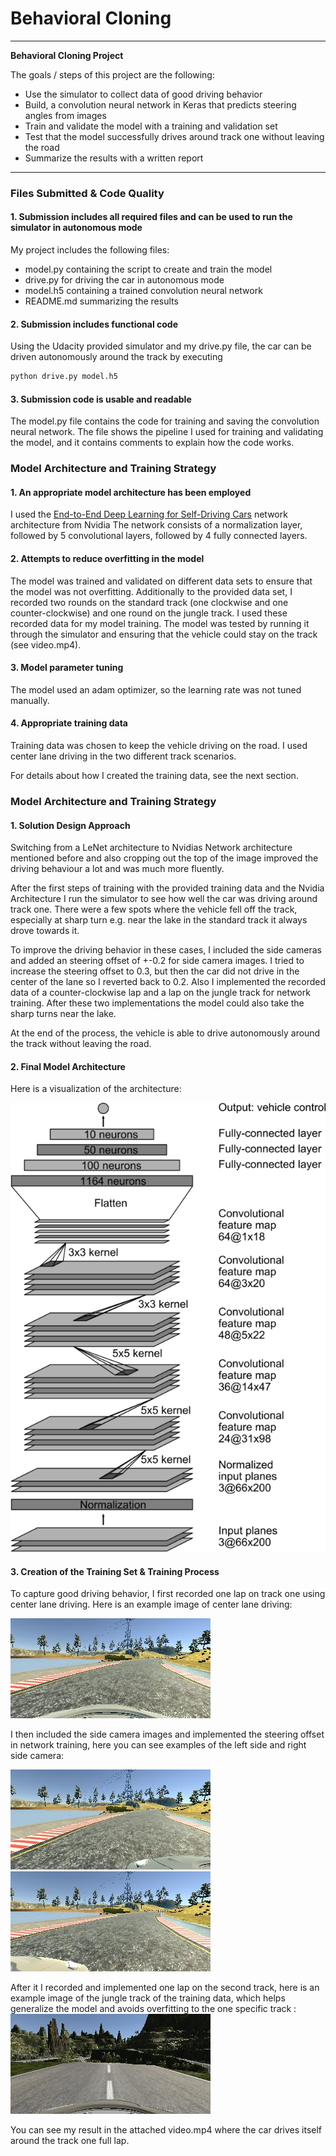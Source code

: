 # **Behavioral Cloning** 

---

**Behavioral Cloning Project**

The goals / steps of this project are the following:
* Use the simulator to collect data of good driving behavior
* Build, a convolution neural network in Keras that predicts steering angles from images
* Train and validate the model with a training and validation set
* Test that the model successfully drives around track one without leaving the road
* Summarize the results with a written report


[//]: # (Image References)

[image1]: ./examples/cnn-architecture.png "Model Visualization"
[image2]: ./examples/standard_mid.jpg "Mid Camera"
[image3]: ./examples/standard_left.jpg "Left Camera"
[image4]: ./examples/standard_right.jpg "Right Camera"
[image5]: ./examples/jungle_mid.jpg "Mid Camera Jungle"



---
### Files Submitted & Code Quality

#### 1. Submission includes all required files and can be used to run the simulator in autonomous mode

My project includes the following files:
* model.py containing the script to create and train the model
* drive.py for driving the car in autonomous mode
* model.h5 containing a trained convolution neural network 
* README.md summarizing the results

#### 2. Submission includes functional code
Using the Udacity provided simulator and my drive.py file, the car can be driven autonomously around the track by executing 
```sh
python drive.py model.h5
```

#### 3. Submission code is usable and readable

The model.py file contains the code for training and saving the convolution neural network. The file shows the pipeline I used for training and validating the model, and it contains comments to explain how the code works.

### Model Architecture and Training Strategy

#### 1. An appropriate model architecture has been employed

I used the [End-to-End Deep Learning for Self-Driving Cars](https://devblogs.nvidia.com/deep-learning-self-driving-cars/) network architecture from Nvidia
The network consists of a normalization layer, followed by 5 convolutional layers, followed by 4 fully connected layers.

#### 2. Attempts to reduce overfitting in the model

The model was trained and validated on different data sets to ensure that the model was not overfitting.
Additionally to the provided data set, I recorded two rounds on the standard track (one clockwise and one counter-clockwise)
and one round on the jungle track. I used these recorded data for my model training.
The model was tested by running it through the simulator and ensuring that the vehicle could stay on the track (see video.mp4).

#### 3. Model parameter tuning

The model used an adam optimizer, so the learning rate was not tuned manually.

#### 4. Appropriate training data

Training data was chosen to keep the vehicle driving on the road. I used center lane driving in the two different track scenarios.

For details about how I created the training data, see the next section. 

### Model Architecture and Training Strategy

#### 1. Solution Design Approach

Switching from a LeNet architecture to Nvidias Network architecture mentioned before and also cropping out the top of the image
improved the driving behaviour a lot and was much more fluently.

After the first steps of training with the provided training data and the Nvidia Architecture I run the simulator to see how well the car was driving around track one. 
There were a few spots where the vehicle fell off the track, especially at sharp turn e.g. near the lake in the standard track it always drove towards it.

To improve the driving behavior in these cases, I included the side cameras and added an steering offset of +-0.2 for side camera images. 
I tried to increase the steering offset to 0.3, but then the car did not drive in the center of the lane so I reverted back to 0.2.
Also I implemented the recorded data of a counter-clockwise lap and a lap on the jungle track for network training.
After these two implementations the model could also take the sharp turns near the lake.

At the end of the process, the vehicle is able to drive autonomously around the track without leaving the road.

#### 2. Final Model Architecture

Here is a visualization of the architecture:

![alt text][image1]

#### 3. Creation of the Training Set & Training Process

To capture good driving behavior, I first recorded one lap on track one using center lane driving. Here is an example image of center lane driving:

![alt text][image2]

I then included the side camera images and implemented the steering offset in network training, here you can see examples of the left side and right side camera:

![alt text][image3]
![alt text][image4]

After it I recorded and implemented one lap on the second track, here is an example image of the jungle track of the training data, 
which helps generalize the model and avoids overfitting to the one specific track :
![alt text][image5]

You can see my result in the attached video.mp4 where the car drives itself around the track one full lap.
